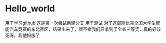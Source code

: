 # Hello_world
用于学习github
这是第一次尝试新建分支
用于测试
对了这周刚比完全国大学生智能汽车竞赛的东北赛区，结果出来了，很不幸我们只拿到了全省三等奖，真的好该死呀，我他妈服了
